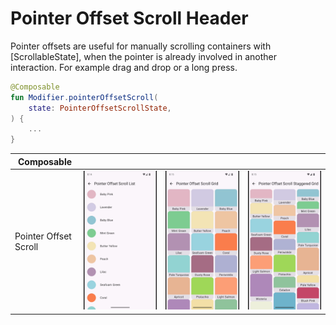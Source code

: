  # Pointer Offset Scroll Header

Pointer offsets are useful for manually scrolling containers with [ScrollableState], when the
pointer is already involved in another interaction. For example drag and drop or a long press.

```kotlin
@Composable
fun Modifier.pointerOffsetScroll(
    state: PointerOffsetScrollState,
) {
    ...
}
```

| Composable                        |                                                                                                  |                                                                                  |                                                                                                               |
|-----------------------------------|--------------------------------------------------------------------------------------------------|----------------------------------------------------------------------------------|---------------------------------------------------------------------------------------------------------------|
| Pointer Offset Scroll             | ![pointer offset list scroll](../../images/pointer_offset_list_crop.gif)                         | ![pointer offset grid scroll](../../images/pointer_offset_grid_crop.gif)         | ![pointer offset staggered grid](../../images/pointer_offset_staggered_grid_crop.gif)                         |
